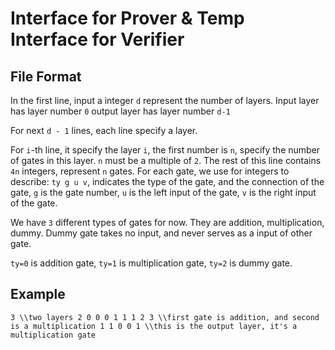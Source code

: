 # Interface for Prover & Temp Interface for Verifier

## File Format

In the first line, input a integer `d` represent the number of layers.
Input layer has layer number `0` output layer has layer number `d-1`

For next `d - 1` lines, each line specify a layer.

For `i`-th line, it specify the layer `i`, the first number is `n`, specify the number of gates in this layer. `n` must be a multiple of `2`.
The rest of this line contains `4n` integers, represent `n` gates. For each gate, we use for integers to describe: `ty g u v`, indicates the type of the gate, and the connection of the gate, `g` is the gate number, `u` is the left input of the gate, `v` is the right input of the gate.

We have `3` different types of gates for now. They are addition, multiplication, dummy. Dummy gate takes no input, and never serves as a input of other gate.

`ty=0` is addition gate, `ty=1` is multiplication gate, `ty=2` is dummy gate.

## Example
``
3 \\two layers
2 0 0 0 1 1 1 2 3 \\first gate is addition, and second is a multiplication
1 1 0 0 1 \\this is the output layer, it's a multiplication gate
``